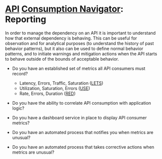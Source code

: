 # [API](../../) [Consumption Navigator](../): Reporting

In order to manage the dependency on an API it is important to understand how that external dependency is behaving. This can be useful for observation and for analytical purposes (to understand the history of past behavior patterns), but it also can be used to define normal behavior patterns, and to initiate warnings and mitigation actions when the API starts to behave outside of the bounds of acceptable behavior.

* Do you have an established set of metrics all API consumers must record?
  - Latency, Errors, Traffic, Saturation ([LETS](https://www.amazon.com/Site-Reliability-Engineering-Production-Systems/dp/149192912X/))
  - Utilization, Saturation, Errors ([USE](http://www.brendangregg.com/usemethod.html))
  - Rate, Errors, Duration ([RED](https://www.weave.works/blog/the-red-method-key-metrics-for-microservices-architecture/))

* Do you have the ability to correlate API consumption with application logic?
  
* Do you have a dashboard service in place to display API consumer metrics?
  
* Do you have an automated process that notifies you when metrics are unusual?
  
* Do you have an automated process that takes corrective actions when metrics are unusual?


